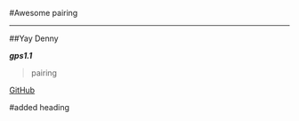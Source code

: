 #Awesome pairing

----
##Yay Denny

***gps1.1***

>pairing

[GitHub](https://en.wikipedia.org/wiki/GitHub)


#added heading

